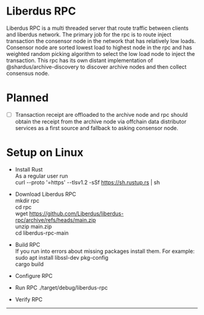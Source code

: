 # Liberdus RPC
Liberdus RPC is a multi threaded server that route traffic between clients and liberdus network. The primary job for the rpc is to route inject transaction the consensor node in the network that has relatively low loads. Consensor node are sorted lowest load to highest node in the rpc and has weighted random picking algorithm to select the low load node to inject the transaction. This rpc has its own distant implementation of @shardus/archive-discovery to discover archive nodes and then collect consensus node.

# Planned
- [ ] Transaction receipt are offloaded to the archive node and rpc should obtain the receipt from the archive node via offchain data distributor services as a first source and fallback to asking consensor node. 

# Setup on Linux
- Install Rust  
  As a regular user run  
  curl --proto '=https' --tlsv1.2 -sSf https://sh.rustup.rs | sh

- Download Liberdus RPC  
  mkdir rpc  
  cd rpc  
  wget https://github.com/Liberdus/liberdus-rpc/archive/refs/heads/main.zip  
  unzip main.zip  
  cd liberdus-rpc-main

- Build RPC  
  If you run into errors about missing packages install them. For example: sudo apt install libssl-dev pkg-config  
  cargo build  

- Configure RPC

- Run RPC
  ./target/debug/liberdus-rpc  

- Verify RPC


---


